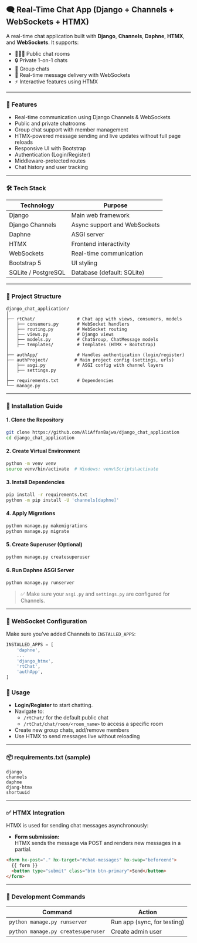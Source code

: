## 🗨️ Real-Time Chat App (Django + Channels + WebSockets + HTMX)

A real-time chat application built with **Django**, **Channels**, **Daphne**, **HTMX**, and **WebSockets**. It supports:

- 🧑‍🤝‍🧑 Public chat rooms  
- 🔒 Private 1-on-1 chats  
- 👥 Group chats  
- 🔄 Real-time message delivery with WebSockets  
- ⚡ Interactive features using HTMX

---

### 🚀 Features

- Real-time communication using Django Channels & WebSockets
- Public and private chatrooms
- Group chat support with member management
- HTMX-powered message sending and live updates without full page reloads
- Responsive UI with Bootstrap
- Authentication (Login/Register)
- Middleware-protected routes
- Chat history and user tracking

---

### 🛠️ Tech Stack

| Technology         | Purpose                         |
|--------------------|---------------------------------|
| Django             | Main web framework              |
| Django Channels    | Async support and WebSockets    |
| Daphne             | ASGI server                     |
| HTMX               | Frontend interactivity          |
| WebSockets         | Real-time communication         |
| Bootstrap 5        | UI styling                      |
| SQLite / PostgreSQL| Database (default: SQLite)      |

---

### 📂 Project Structure

```
django_chat_application/
│
├── rtChat/                # Chat app with views, consumers, models
│   ├── consumers.py       # WebSocket handlers
│   ├── routing.py         # WebSocket routing
│   ├── views.py           # Django views
│   ├── models.py          # ChatGroup, ChatMessage models
│   ├── templates/         # Templates (HTMX + Bootstrap)
│
├── authApp/               # Handles authentication (login/register)
├── authProject/          # Main project config (settings, urls)
│   ├── asgi.py            # ASGI config with channel layers
│   ├── settings.py
│
├── requirements.txt       # Dependencies
└── manage.py
```

---

### 🔧 Installation Guide

#### 1. Clone the Repository
```bash
git clone https://github.com/AliAffanBajwa/django_chat_application
cd django_chat_application
```

#### 2. Create Virtual Environment
```bash
python -m venv venv
source venv/bin/activate  # Windows: venv\Scripts\activate
```

#### 3. Install Dependencies
```bash
pip install -r requirements.txt
python -m pip install -U 'channels[daphne]'
```

#### 4. Apply Migrations
```bash
python manage.py makemigrations
python manage.py migrate
```

#### 5. Create Superuser (Optional)
```bash
python manage.py createsuperuser
```

#### 6. Run Daphne ASGI Server
```bash
python manage.py runserver
```

> ✅ Make sure your `asgi.py` and `settings.py` are configured for Channels.

---

### 🔌 WebSocket Configuration

Make sure you’ve added Channels to `INSTALLED_APPS`:

```python
INSTALLED_APPS = [
    'daphne',
    ...
    'django_htmx',
    'rtChat',
    'authApp',
]
```

### 💬 Usage

- **Login/Register** to start chatting.
- Navigate to:
  - `/rtChat/` for the default public chat
  - `/rtChat/chat/room/<room_name>` to access a specific room
- Create new group chats, add/remove members
- Use HTMX to send messages live without reloading

---

### 📦 requirements.txt (sample)

```
django
channels
daphne
djang-htmx
shortuuid
```
---

### ✅ HTMX Integration

HTMX is used for sending chat messages asynchronously:

- **Form submission:**  
  HTMX sends the message via POST and renders new messages in a partial.

```html
<form hx-post="." hx-target="#chat-messages" hx-swap="beforeend">
  {{ form }}
  <button type="submit" class="btn btn-primary">Send</button>
</form>
```

---

### 🧪 Development Commands

| Command                          | Action                             |
|----------------------------------|------------------------------------|
| `python manage.py runserver`    | Run app (sync, for testing)            |
| `python manage.py createsuperuser` | Create admin user                |
